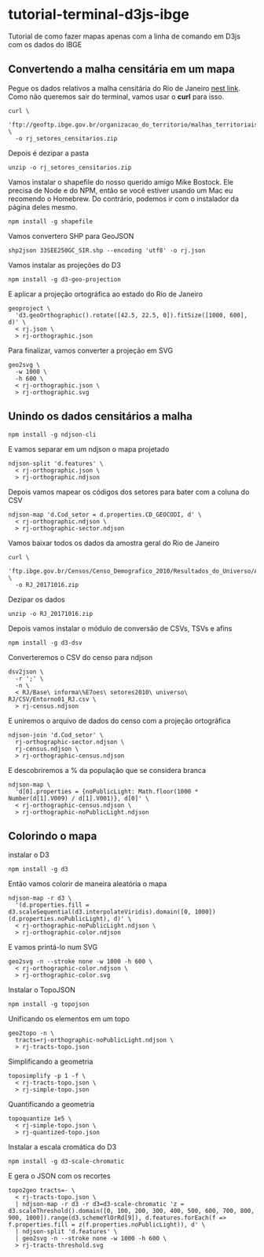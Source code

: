 # tutorial-terminal-d3js-ibge
Tutorial de como fazer mapas apenas com a linha de comando em D3js com os dados do IBGE

## Convertendo a malha censitária em um mapa
Pegue os dados relativos a malha censitária do Rio de Janeiro [nest link](ftp://geoftp.ibge.gov.br/organizacao_do_territorio/malhas_territoriais/malhas_de_setores_censitarios__divisoes_intramunicipais/censo_2010/setores_censitarios_shp/sp/sp_setores_censitarios.zip). Como não queremos sair do terminal, vamos usar o __curl__ para isso.  

```terminal
curl \
  'ftp://geoftp.ibge.gov.br/organizacao_do_territorio/malhas_territoriais/malhas_de_setores_censitarios__divisoes_intramunicipais/censo_2010/setores_censitarios_shp/rj/rj_setores_censitarios.zip' \
  -o rj_setores_censitarios.zip
```

Depois é dezipar a pasta

```terminal
unzip -o rj_setores_censitarios.zip
```

Vamos instalar o shapefile do nosso querido amigo Mike Bostock. Ele precisa de Node e do NPM, então se você estiver usando um Mac eu recomendo o Homebrew. Do contrário, podemos ir com o instalador da página deles mesmo.

```terminal
npm install -g shapefile
```

Vamos convertero SHP para GeoJSON

```terminal
shp2json 33SEE250GC_SIR.shp --encoding 'utf8' -o rj.json
```

Vamos instalar as projeções do D3

```terminal
npm install -g d3-geo-projection
```

E aplicar a projeção ortográfica ao estado do Rio de Janeiro

```terminal
geoproject \
  'd3.geoOrthographic().rotate([42.5, 22.5, 0]).fitSize([1000, 600], d)' \
  < rj.json \
  > rj-orthographic.json
```

Para finalizar, vamos converter a projeção em SVG

```terminal
geo2svg \
  -w 1000 \
  -h 600 \
  < rj-orthographic.json \
  > rj-orthographic.svg
```

## Unindo os dados censitários a malha

```terminal
npm install -g ndjson-cli
```

E vamos separar em um ndjson o mapa projetado

```terminal
ndjson-split 'd.features' \
  < rj-orthographic.json \
  > rj-orthographic.ndjson
```

Depois vamos mapear os códigos dos setores para bater com a coluna do CSV

```terminal
ndjson-map 'd.Cod_setor = d.properties.CD_GEOCODI, d' \
  < rj-orthographic.ndjson \
  > rj-orthographic-sector.ndjson
```

Vamos baixar todos os dados da amostra geral do Rio de Janeiro

```terminal
curl \
  'ftp.ibge.gov.br/Censos/Censo_Demografico_2010/Resultados_do_Universo/Agregados_por_Setores_Censitarios/RJ_20171016.zip' \
  -o RJ_20171016.zip
```

Dezipar os dados

```terminal
unzip -o RJ_20171016.zip
```

Depois vamos instalar o módulo de conversão de CSVs, TSVs e afins

```terminal
npm install -g d3-dsv
```

Converteremos o CSV do censo para ndjson

```terminal
dsv2json \
  -r ';' \
  -n \
  < RJ/Base\ informa\%E7oes\ setores2010\ universo\ RJ/CSV/Entorno01_RJ.csv \
  > rj-census.ndjson
```

E uniremos o arquivo de dados do censo com a projeção ortográfica

```terminal
ndjson-join 'd.Cod_setor' \
  rj-orthographic-sector.ndjson \
  rj-census.ndjson \
  > rj-orthographic-census.ndjson
```

E descobriremos a % da população que se considera branca

```terminal
ndjson-map \
  'd[0].properties = {noPublicLight: Math.floor(1000 * Number(d[1].V009) / d[1].V001)}, d[0]' \
  < rj-orthographic-census.ndjson \
  > rj-orthographic-noPublicLight.ndjson
```

## Colorindo o mapa

instalar o D3

```terminal
npm install -g d3
```

Então vamos colorir de maneira aleatória o mapa

```terminal
ndjson-map -r d3 \
  '(d.properties.fill = d3.scaleSequential(d3.interpolateViridis).domain([0, 1000])(d.properties.noPublicLight), d)' \
  < rj-orthographic-noPublicLight.ndjson \
  > rj-orthographic-color.ndjson
```

E vamos printá-lo num SVG

```terminal
geo2svg -n --stroke none -w 1000 -h 600 \
  < rj-orthographic-color.ndjson \
  > rj-orthographic-color.svg
```

Instalar o TopoJSON

```terminal
npm install -g topojson
```

Unificando os elementos em um topo

```terminal
geo2topo -n \
  tracts=rj-orthographic-noPublicLight.ndjson \
  > rj-tracts-topo.json
```

Simplificando a geometria

```terminal
toposimplify -p 1 -f \
  < rj-tracts-topo.json \
  > rj-simple-topo.json
```

Quantificando a geometria

```terminal
topoquantize 1e5 \
  < rj-simple-topo.json \
  > rj-quantized-topo.json
```

Instalar a escala cromática do D3

```terminal
npm install -g d3-scale-chromatic
```

E gera o JSON com os recortes

```terminal
topo2geo tracts=- \
  < rj-tracts-topo.json \
  | ndjson-map -r d3 -r d3=d3-scale-chromatic 'z = d3.scaleThreshold().domain([0, 100, 200, 300, 400, 500, 600, 700, 800, 900, 1000]).range(d3.schemeYlOrRd[9]), d.features.forEach(f => f.properties.fill = z(f.properties.noPublicLight)), d' \
  | ndjson-split 'd.features' \
  | geo2svg -n --stroke none -w 1000 -h 600 \
  > rj-tracts-threshold.svg
  ```
